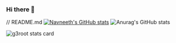### Hi there 👋

<!--
**Navneethd8/Navneethd8** is a ✨ _special_ ✨ repository because its `README.md` (this file) appears on your GitHub profile.

Here are some ideas to get you started:

- 🔭 I’m currently working on ...
- 🌱 I’m currently learning ...
- 👯 I’m looking to collaborate on ...
- 🤔 I’m looking for help with ...
- 💬 Ask me about ...
- 📫 How to reach me: ...
- 😄 Pronouns: ...
- ⚡ Fun fact: ...
-->


// README.md
[![Navneeth's GitHub stats](https://github-readme-stats.vercel.app/api?username=Navneethd8)](https://github.com/Navneethd8/github-readme-stats)
<img src="https://camo.githubusercontent.com/fb67446a938f6ad2776aa732ee77965a0564f85ff48970eadb3b22ceff350e1a/68747470733a2f2f6769746875622d726561646d652d73746174732e76657263656c2e6170702f6170693f757365726e616d653d5369646468616e744d61646875722673686f775f69636f6e733d74727565267468656d653d64726163756c61" alt="Anurag's GitHub stats" data-canonical-src="https://github-readme-stats.vercel.app/api?username=SiddhantMadhur&amp;show_icons=true&amp;theme=dracula" style="max-width: 100%;">



<p>
<img align="center" src="https://github-readme-stats.vercel.app/api/top-langs?username=Navneethd8&theme=default&title_color=000000&text_color=000000&bg_color=ffffff&hide_border=true&layout=compact" alt="g3root stats card" /></p>


